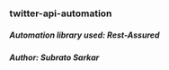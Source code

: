### twitter-api-automation

##### Automation library used: Rest-Assured

##### Author: Subrato Sarkar